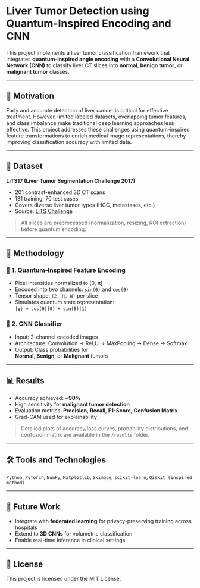 # Liver Tumor Detection using Quantum-Inspired Encoding and CNN

This project implements a liver tumor classification framework that integrates **quantum-inspired angle encoding** with a **Convolutional Neural Network (CNN)** to classify liver CT slices into **normal**, **benign tumor**, or **malignant tumor** classes.

---

## 🧠 Motivation

Early and accurate detection of liver cancer is critical for effective treatment. However, limited labeled datasets, overlapping tumor features, and class imbalance make traditional deep learning approaches less effective. This project addresses these challenges using quantum-inspired feature transformations to enrich medical image representations, thereby improving classification accuracy with limited data.

---

## 📂 Dataset

**LiTS17 (Liver Tumor Segmentation Challenge 2017)**  
- 201 contrast-enhanced 3D CT scans  
- 131 training, 70 test cases  
- Covers diverse liver tumor types (HCC, metastases, etc.)  
- Source: [LiTS Challenge](https://competitions.codalab.org/competitions/17094)

> All slices are preprocessed (normalization, resizing, ROI extraction) before quantum encoding.

---

## 🔬 Methodology

### 🔹 1. Quantum-Inspired Feature Encoding
- Pixel intensities normalized to [0, π]
- Encoded into two channels: `sin(θ)` and `cos(θ)`
- Tensor shape: `(2, H, W)` per slice
- Simulates quantum state representation:  
  `|ψ⟩ = cos(θ)|0⟩ + sin(θ)|1⟩`

### 🔹 2. CNN Classifier
- Input: 2-channel encoded images
- Architecture: Convolution → ReLU → MaxPooling → Dense → Softmax
- Output: Class probabilities for  
  **Normal**, **Benign**, or **Malignant** tumors

---

## 📊 Results

- Accuracy achieved: ~**90%**
- High sensitivity for **malignant tumor detection**
- Evaluation metrics: **Precision**, **Recall**, **F1-Score**, **Confusion Matrix**
- Grad-CAM used for explainability

> Detailed plots of accuracy/loss curves, probability distributions, and confusion matrix are available in the `/results` folder.

---

## 🛠️ Tools and Technologies

`Python`, `PyTorch`, `NumPy`, `Matplotlib`, `Skimage`, `scikit-learn`, `Qiskit (inspired method)`

---

## 🔮 Future Work

- Integrate with **federated learning** for privacy-preserving training across hospitals  
- Extend to **3D CNNs** for volumetric classification  
- Enable real-time inference in clinical settings

---

## 📜 License

This project is licensed under the MIT License.
